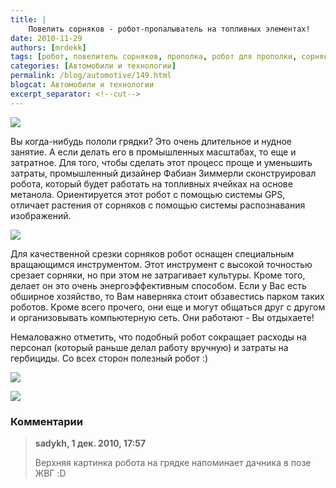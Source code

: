 ```yaml
---
title: |
    Повелить сорняков - робот-пропалыватель на топливных элементах!
date: 2010-11-29
authors: [mrdekk]
tags: [робот, повелитель сорняков, прополка, робот для прополки, сорняк]
categories: [Автомобили и технологии]
permalink: /blog/automotive/149.html
blogcat: Автомобили и технологии
excerpt_separator: <!--cut-->
---
```



![](http://itw66.ru/uploads/images/00/00/01/2010/11/29/923cd3.jpg)


Вы когда-нибудь пололи грядки? Это очень длительное и нудное занятие. А если делать его в промышленных масштабах, то еще и затратное. Для того, чтобы сделать этот процесс проще и уменьшить затраты, промышленный дизайнер Фабиан Зиммерли сконструировал робота, который будет работать на топливных ячейках на основе метанола. Ориентируется этот робот с помощью системы GPS, отличает растения от сорняков с помощью системы распознавания изображений.


<!--cut-->



![](http://itw66.ru/uploads/images/00/00/01/2010/11/29/68234f.jpg)


Для качественной срезки сорняков робот оснащен специальным вращающимся инструментом. Этот инструмент с высокой точностью срезает сорняки, но при этом не затрагивает культуры. Кроме того, делает он это очень энергоэффективным способом. Если у Вас есть обширное хозяйство, то Вам наверняка стоит обзавестись парком таких роботов. Кроме всего прочего, они еще и могут общаться друг с другом и организовывать компьютерную сеть. Они работают - Вы отдыхаете!

Немаловажно отметить, что подобный робот сокращает расходы на персонал (который раньше делал работу вручную) и затраты на гербициды. Со всех сторон полезный робот :)


![](http://itw66.ru/uploads/images/00/00/01/2010/11/29/7d3730.jpg)


![](http://itw66.ru/uploads/images/00/00/01/2010/11/29/ec4ea9.jpg)


### Комментарии

>**sadykh, 1 дек. 2010, 17:57**
>
>Верхняя картинка робота на грядке напоминает дачника в позе ЖВГ :D
